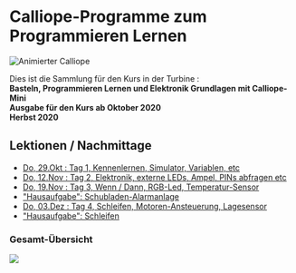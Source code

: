 # Calliope-Programme zum Programmieren Lernen

![Animierter Calliope](01_CalliopeQuadrat.gif)

Dies ist die Sammlung für den Kurs in der Turbine :  
__Basteln, Programmieren Lernen und Elektronik Grundlagen mit Calliope-Mini__  
__Ausgabe für den Kurs ab Oktober 2020__  
__Herbst 2020__  

<!--
## Download Gesamtkurs als Folien

[Kurs CalliopeMini-ProgrammierenLernen als PDF-Folien](CalliopeMini-ProgrammierenLernen.pdf)
-->

## Lektionen / Nachmittage

* [Do, 29.Okt : Tag 1, Kennenlernen, Simulator, Variablen, etc](01_Tag1/index.html)
* [Do, 12.Nov : Tag 2, Elektronik, externe LEDs, Ampel, PINs abfragen etc](02_Tag2/index.html)
* [Do, 19.Nov : Tag 3, Wenn / Dann, RGB-Led, Temperatur-Sensor](04_Tag3/index.html)
* ["Hausaufgabe": Schubladen-Alarmanlage](05_Tag3_Nachlese/index.html)
* [Do, 03.Dez : Tag 4, Schleifen, Motoren-Ansteuerung, Lagesensor](06_Tag4/index.html)
* ["Hausaufgabe": Schleifen ](07_Tag4_Nachlese/index.html)

<!--

### [Lektion / Nachmittag  1](01_Tag1/index.html)

* [01: Auspacken, Einschalten](01_Tag1/01_01_Auspacken-Einschalten/index.html)
* [02: Start Simulator](01_Tag1/01_02_Start_Simulator/index.html)
* [03: LED Anzeigen](01_Tag1/01_03_LED_Anzeigen/index.html)
* [04: Programm auf Calliope laden](01_Tag1/01_04_Programm_Auf_Calliope_Laden/index.html)
* [05: Texte anzeigen](01_Tag1/01_05_Texte_Anzeigen/index.html)
* [06: Zahlen anzeigen](01_Tag1/01_06_Zahlen_Anzeigen/index.html)
* [07: Platzhalter/Variablen](01_Tag1/01_07_Platzhalter/index.html)
* [08: BeimStart](01_Tag1/01_08_BeimStart/index.html)
* [09: Tasten-Eingabe](01_Tag1/01_09_TastenEingabe/index.html)
* [10: Taschenrechner](01_Tag1/01_10_Taschenrechner/index.html)
* [11: Gespeicherte HexFiles laden](01_Tag1/01_11_HexFiles_Simulator/index.html)


### [Lektion / Nachmittag  2](02_Tag2/index.html)

* [01: Auffrischen](02_Tag2/02_01_Auffrischen/index.html)
* [02: Auffrischen Do-It](02_Tag2/02_02_Auffrischen_DoIt/index.html)
* [03: Elektronik Spannungsquellen](02_Tag2/02_03_Elektronik_Spannungsquelle/index.html)
* [04: Elektronik Verbraucher](02_Tag2/02_04_Elektronik_Verbraucher/index.html)
* [05: Elektronik Stromkreis](02_Tag2/02_05_Elektronik_Stromkreis/index.html)
* [06: Elektronik Action](02_Tag2/02_06_Elektronik_Action/index.html)
* [07: Externe LEDs](02_Tag2/02_07_ExterneLED/index.html)
* [08: PINs](02_Tag2/02_08_PINs/index.html)



### [Ferien-Hausaufgabe: Mathetrainer](03_Tag2_Nachlese)

* [01: Zufallszahlen Würfel](03_Tag2_Nachlese/03_01_Zufall/index.html)
* [02: Die Aufgabe:Mathetrainer](03_Tag2_Nachlese/03_02_Die_Aufgabe/index.html)
* [03: Hinweise Teil 1](03_Tag2_Nachlese/03_03_Teil1_Hinweise/index.html)
* [04: Lösung Teil1](03_Tag2_Nachlese/03_04_Teil1_Loesung/index.html)
* [05: Hinweise Teil 2](03_Tag2_Nachlese/03_05_Teil2_Hinweise/index.html)
* [06: Lösung Teil2](03_Tag2_Nachlese/03_06_Teil2_Loesung/index.html)


### [Lektion / Nachmittag  3](04_Tag3)

* [01: Auffrischen Variablen](04_Tag3/04_01_Auffrischen_Variablen/index.html)
* [02: Auffrischen Ampel](04_Tag3/04_02_Auffrischen_Ampel/index.html)
* [03: Wenn - Dann - Ansonsten](04_Tag3/04_03_Wenn-Dann/index.html)
* [04: Temperatur-Sensor](04_Tag3/04_04_TemperaturSensor/index.html)
* [05: RGB-Leuchtdiode / Temperatur-Ampel](04_Tag3/04_05_TemperaturAmpel/index.html)
* [06: verbesserte Temperatur-Ampel/Fehlersuche](04_Tag3/04_06_TemperaturAmpelBesser/index.html)

### ["Hausaufgabe": Schubladen-Alarmanlage](05_Tag3_Nachlese)

* [Der Lichtsensor](05_Tag3_Nachlese/05_01_LichtSensor/index.html)
* [Der SchubladenAlarm](05_Tag3_Nachlese/05_02_SchubladenAlarm/index.html)


### [Lektion / Nachmittag  4](06_Tag4)

* [01 Auffrischen: Logik und Wenn-Dann](06_Tag4/06_01_Auffrischen/index.html)
* [02 Schleifen-Programmierung  ](06_Tag4/06_02_Schleifen/index.html)
* [03 Motoren Übersicht](06_Tag4/06_03_Motoren/index.html)
* [04 Ansteuerung von DC-Motoren](06_Tag4/06_04_DC_Motoren/index.html)
* [05 Lagesensor](06_Tag4/06_05_LageSensor/index.html)


### ["Hausaufgabe": Schleifen ](07_Tag4_Nachlese)


* [Ein paar Schleifen-Anwendungen](07_Tag4_Nachlese/index.html)


### [Lektion / Nachmittag  5](08_Tag5)


* [01 Auffrischen: Schleifen ](08_Tag5/08_01_Auffrischen/index.html)
* [02 Auffrischen Motor](08_Tag5/08_02_Motoren_Auffrischen/index.html)
* [03 Der Lagesensor ](08_Tag5/08_03_LageSensor/index.html)
* [04 Funkübertragung](08_Tag5/08_04_Funkuebertragung/index.html)
* [05 Externer Lautsprecher](08_Tag5/08_05_ExternerLautsprecher/index.html)

-->

### Gesamt-Übersicht


![](Calliope-Kurs_V3_Herbst_2020.png)


<!--

### [Linksammlung](LinkSammlung)


### [Unsortierte Ideen](Sammlung)
-->

